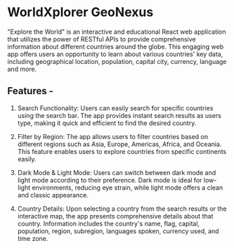 # WorldXplorer GeoNexus
"Explore the World" is an interactive and educational React web application that utilizes the power of RESTful APIs to provide comprehensive information about different countries around the globe. 
This engaging web app offers users an opportunity to learn about various countries' key data, including geographical location, population, capital city, currency, language and more.

## Features - 

1. Search Functionality: Users can easily search for specific countries using the search bar. The app provides instant search results as users type, making it quick and efficient to find the desired country.

2. Filter by Region: The app allows users to filter countries based on different regions such as Asia, Europe, Americas, Africa, and Oceania. This feature enables users to explore countries from specific continents easily.

3. Dark Mode & Light Mode: Users can switch between dark mode and light mode according to their preference. Dark mode is ideal for low-light environments, reducing eye strain, while light mode offers a clean and classic appearance.

4. Country Details: Upon selecting a country from the search results or the interactive map, the app presents comprehensive details about that country. Information includes the country's name, flag, capital, population, region, subregion, languages spoken, currency used, and time zone.

